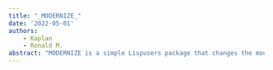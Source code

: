 ```yaml
---
title: "_MODERNIZE_"
date: '2022-05-01'
authors: 
    - Kaplan
    - Ronald M.
abstract: "MODERNIZE is a simple Lispusers package that changes the mouse actions on Medley windows so that moving and shaping can be done in a way that approximates the behavior of windows on modern platforms, Mac, Windows, etc. It also adds some meta keys to emulate more conventional behavior."
---
```



